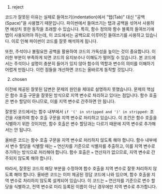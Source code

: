 1. reject

코드가 잘못된 이유는 실제로 들여쓰기(indentation)에서 "탭(Tab)" 대신 "공백(Space)"을 사용했기 때문입니다. 파이썬에서 들여쓰기는 탭과 공백을 섞어서 사용하면 예상치 못한 동작을 초래할 수 있습니다. 특히, 함수 정의와 함수 블록의 들여쓰기에 탭이 사용되어야 하는데, 이 코드에서는 공백으로 이루어진 들여쓰기를 사용하고 있습니다. 이로 인해 파이썬이 코드를 잘못 해석하게 됩니다.

또한, 주석이나 불필요한 공백을 활용하여 코드의 가독성을 높이는 것이 중요합니다. 이러한 부분이 부족하게 되면 코드의 유지보수나 이해도가 떨어질 수 있습니다. 본 코드에서는 주석이나 설명이 충분히 들어가 있지 않아 함수의 역할과 변수의 의미를 이해하기 어렵게 만듭니다. 이런 점들을 개선하면 코드는 올바르게 동작할 것입니다.

2. chosen

이전에 제공된 잘못된 답변은 문제의 원인을 제대로 설명하지 못했습니다. 문제의 핵심은 함수 호출 구문을 잘못된 방식으로 지역 변수로 처리하고 있다는 점입니다. 함수 호출은 변수 할당이 아니므로, 이를 지역 변수로 간주하면 안 됩니다.

잘못된 코드에서는 함수 내부에서 `if '(' in stripped and ')' in stripped:` 조건을 사용하여 함수 호출 구문을 지역 변수로 처리하고 있습니다. 이 조건은 함수 호출을 식별하기 위한 것이지만, 함수 호출은 변수 할당과는 다르기 때문에 지역 변수로 추가해서는 안 됩니다.

올바른 코드는 함수 호출 구문을 지역 변수로 처리하지 않도록 해야 합니다. 함수 내부에서 변수 할당을 식별할 때는 `=` 연산자를 기준으로 식별자를 추출하고, 이를 지역 변수로 추가하는 방식으로 처리해야 합니다. 함수 호출은 `=` 연산자가 없으므로, 지역 변수로 간주되지 않도록 해야 합니다.

따라서, 잘못된 코드의 해당 부분을 수정하여 함수 호출을 지역 변수로 잘못 처리하지 않도록 해야 합니다. 올바른 코드는 이미 제공된 정답 코드에 나와 있으며, 함수 호출을 지역 변수로 처리하지 않도록 설계되어 있습니다. 이 코드는 `=` 연산자를 기준으로 변수 할당을 식별하고, 전역 변수로 미리 등록된 이름이 아닌 경우에만 지역 변수로 추가합니다.

